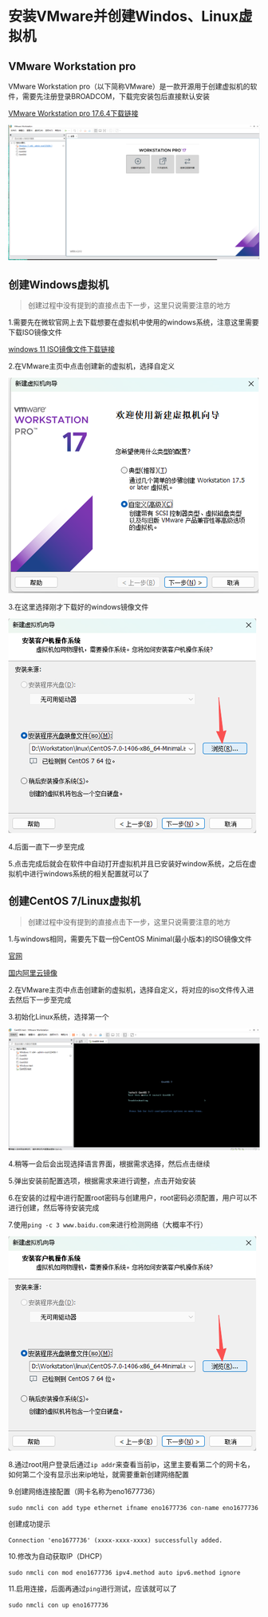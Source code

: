 # 安装VMware并创建Windos、Linux虚拟机

## VMware Workstation pro
VMware Workstation pro（以下简称VMware）是一款开源用于创建虚拟机的软件，需要先注册登录BROADCOM，下载完安装包后直接默认安装

[VMware Workstation pro 17.6.4下载链接](https://support.broadcom.com/group/ecx/productfiles?subFamily=VMware%20Workstation%20Pro&displayGroup=VMware%20Workstation%20Pro%2017.0%20for%20Windows&release=17.6.4&os=&servicePk=533272&language=EN&freeDownloads=true)

![](./images/workstation/VMware%20Workstation%20home.png)


## 创建Windows虚拟机
> 创建过程中没有提到的直接点击下一步，这里只说需要注意的地方

1.需要先在微软官网上去下载想要在虚拟机中使用的windows系统，注意这里需要下载ISO镜像文件

[windows 11 ISO镜像文件下载链接](https://www.microsoft.com/zh-cn/software-download/windows11)

2.在VMware主页中点击创建新的虚拟机，选择自定义

![](./images/workstation/createWorkstationDialog-1.png)

3.在这里选择刚才下载好的windows镜像文件

![](./images/workstation/createWorkstationDialog-2.png)

4.后面一直下一步至完成

5.点击完成后就会在软件中自动打开虚拟机并且已安装好window系统，之后在虚拟机中进行windows系统的相关配置就可以了


## 创建CentOS 7/Linux虚拟机
> 创建过程中没有提到的直接点击下一步，这里只说需要注意的地方

1.与windows相同，需要先下载一份CentOS Minimal(最小版本)的ISO镜像文件

[官网](https://vault.centos.org/7.0.1406/isos/x86_64/)

[国内阿里云镜像](https://mirrors.aliyun.com/centos/7.9.2009/isos/x86_64/?spm=a2c6h.25603864.0.0.1d25f5adURZyLq)


2.在VMware主页中点击创建新的虚拟机，选择自定义，将对应的iso文件传入进去然后下一步至完成

3.初始化Linux系统，选择第一个

![](./images/workstation/createLinux-1.png)

4.稍等一会后会出现选择语言界面，根据需求选择，然后点击继续

5.弹出安装前配置选项，根据需求来进行调整，点击开始安装

6.在安装的过程中进行配置root密码与创建用户，root密码必须配置，用户可以不进行创建，然后等待安装完成

7.使用`ping -c 3 www.baidu.com`来进行检测网络（大概率不行） 

![](./images/workstation/createWorkstationDialog-2.png)

8.通过root用户登录后通过`ip addr`来查看当前ip，这里主要看第二个的网卡名，如何第二个没有显示出来ip地址，就需要重新创建网络配置

9.创建网络连接配置（网卡名称为eno1677736）

`sudo nmcli con add type ethernet ifname eno1677736 con-name eno1677736`

创建成功提示

`Connection 'eno1677736' (xxxx-xxxx-xxxx) successfully added.`

10.修改为自动获取IP（DHCP）

`sudo nmcli con mod eno1677736 ipv4.method auto ipv6.method ignore`

11.启用连接，后面再通过`ping`进行测试，应该就可以了

`sudo nmcli con up eno1677736`


